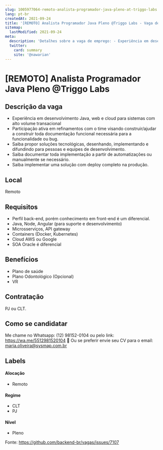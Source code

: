 ```yaml
---
slug: 1005977064-remoto-analista-programador-java-pleno-at-triggo-labs
lang: pt-br
createdAt: 2021-09-24
title: '[REMOTO] Analista Programador Java Pleno @Triggo Labs - Vaga de Emprego'
sitemap:
  lastModified: 2021-09-24
meta:
  description: 'Detalhes sobre a vaga de emprego: - Experiência em desenvolvimento Java, web e cloud para sistemas com alto volume transacional - Participação ativa em refinamentos com o time visando construir/ajudar a construir toda documentação funcional necessária para a funcionalidade ou bug. - Saiba propor soluções tecnológicas, desenhando, implementando e difundindo para pessoas e equipes de desenvolvimento. - Saiba documentar toda implementação a partir de automatizações ou manualmente se necessário. - Saiba implementar uma solução com deploy completo na produção.'
  twitter:
    card: summary
    site: '@nawarian'
---
```


# [REMOTO] Analista Programador Java Pleno @Triggo Labs

## Descrição da vaga

- Experiência em desenvolvimento Java, web e cloud para sistemas com alto volume transacional 
- Participação ativa em refinamentos com o time visando construir/ajudar a construir toda documentação funcional necessária para a funcionalidade ou bug.
- Saiba propor soluções tecnológicas, desenhando, implementando e difundindo para pessoas e equipes de desenvolvimento.
- Saiba documentar toda implementação a partir de automatizações ou manualmente se necessário.
- Saiba implementar uma solução com deploy completo na produção.

## Local

Remoto

## Requisitos

- Perfil back-end, porém conhecimento em front-end é um diferencial.
- Java, Node, Angular (para suporte e desenvolvimento)
- Microsserviços, API gateway
- Containers (Docker, Kubernetes)
- Cloud AWS ou Google
- SOA Oracle é diferencial

## Benefícios

- Plano de saúde
- Plano Odontológico (Opcional) 
- VR

## Contratação

PJ ou CLT.

## Como se candidatar

Me chame no Whatsapp: (12) 98152-0104 ou pelo link: https://wa.me/5512981520104 🤞
Ou se preferir envie seu CV para o email: maria.oliveira@sysmap.com.br

## Labels

#### Alocação
- Remoto

#### Regime
- CLT
- PJ

#### Nível
- Pleno




Fonte: https://github.com/backend-br/vagas/issues/7107